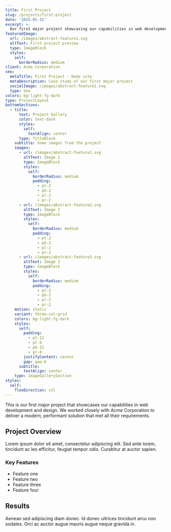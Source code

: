 ```yaml
---
title: First Project
slug: /projects/first-project
date: '2025-01-15'
excerpt: >-
  Our first major project showcasing our capabilities in web development and design.
featuredImage:
  url: /images/abstract-feature1.svg
  altText: First project preview
  type: ImageBlock
  styles:
    self:
      borderRadius: medium
client: Acme Corporation
seo:
  metaTitle: First Project - Demo site
  metaDescription: Case study of our first major project
  socialImage: /images/abstract-feature1.svg
  type: Seo
colors: bg-light-fg-dark
type: ProjectLayout
bottomSections:
  - title:
      text: Project Gallery
      color: text-dark
      styles:
        self:
          textAlign: center
      type: TitleBlock
    subtitle: Some images from the project
    images:
      - url: /images/abstract-feature1.svg
        altText: Image 1
        type: ImageBlock
        styles:
          self:
            borderRadius: medium
            padding:
              - pt-2
              - pb-2
              - pl-2
              - pr-2
      - url: /images/abstract-feature2.svg
        altText: Image 2
        type: ImageBlock
        styles:
          self:
            borderRadius: medium
            padding:
              - pt-2
              - pb-2
              - pl-2
              - pr-2
      - url: /images/abstract-feature3.svg
        altText: Image 3
        type: ImageBlock
        styles:
          self:
            borderRadius: medium
            padding:
              - pt-2
              - pb-2
              - pl-2
              - pr-2
    motion: static
    variant: three-col-grid
    colors: bg-light-fg-dark
    styles:
      self:
        padding:
          - pt-12
          - pl-8
          - pb-12
          - pr-8
        justifyContent: center
        gap: gap-6
      subtitle:
        textAlign: center
    type: ImageGallerySection
styles:
  self:
    flexDirection: col
---
```

This is our first major project that showcases our capabilities in web development and design. We worked closely with Acme Corporation to deliver a modern, performant solution that met all their requirements.

## Project Overview

Lorem ipsum dolor sit amet, consectetur adipiscing elit. Sed ante lorem, tincidunt ac leo efficitur, feugiat tempor odio. Curabitur at auctor sapien.

### Key Features

- Feature one
- Feature two
- Feature three
- Feature four

## Results

Aenean sed adipiscing diam donec. Id donec ultrices tincidunt arcu non sodales. Orci ac auctor augue mauris augue neque gravida in.